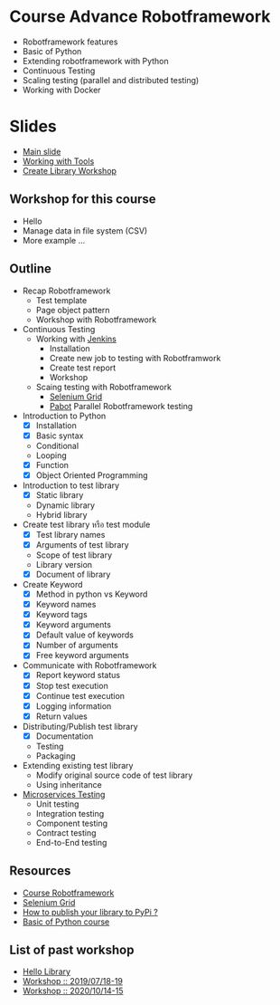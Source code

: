 # Course Advance Robotframework
* Robotframework features
* Basic of Python
* Extending robotframework with Python
* Continuous Testing
* Scaling testing (parallel and distributed testing)
* Working with Docker

# Slides
* [Main slide](https://github.com/up1/course-advance-robotframework/blob/master/slide/SCK-ADVANCE-ROBOT-FRAMEWORK.pdf)
* [Working with Tools](https://github.com/up1/course-advance-robotframework/blob/master/slide/SCK-WORKSHOP-ROBOT-TOOLS.pdf)
* [Create Library Workshop](https://github.com/up1/course-advance-robotframework/blob/master/slide/SCK-WORKSHOP.pdf)

## Workshop for this course
* Hello
* Manage data in file system (CSV)
* More example ...

## Outline

* Recap Robotframework
  * Test template
  * Page object pattern
  * Workshop with Robotframework
* Continuous Testing
  * Working with [Jenkins](https://jenkins-ci.org/)
    * Installation
    * Create new job to testing with Robotframwork
    * Create test report
    * Workshop
  * Scaing testing with Robotframework
    * [Selenium Grid](https://www.seleniumhq.org/projects/grid/)
    * [Pabot](https://github.com/mkorpela/pabot) Parallel Robotframework testing
* Introduction to Python
    * [x] Installation
    * [x] Basic syntax
    * Conditional
    * Looping
    * [x] Function
    * [x] Object Oriented Programming
* Introduction to test library
    * [x] Static library
    * Dynamic library
    * Hybrid library
* Create test library หรือ test module
    * [x] Test library names
    * [x] Arguments of test library
    * Scope of test library 
    * Library version
    * [x] Document of library
* Create Keyword
    * [x] Method in python vs Keyword
    * [x] Keyword names
    * [x] Keyword tags
    * [x] Keyword arguments
    * [x] Default value of keywords
    * [x] Number of arguments
    * [x] Free keyword arguments
* Communicate with Robotframework
    * [x] Report keyword status
    * [x] Stop test execution
    * [x] Continue test execution
    * [x] Logging information
    * [x] Return values
* Distributing/Publish test library
    * [x] Documentation
    * Testing
    * Packaging
* Extending existing test library
    * Modify original source code of test library
    * Using inheritance
* [Microservices Testing](https://martinfowler.com/articles/microservice-testing/)
    * Unit testing
    * Integration testing
    * Component testing
    * Contract testing
    * End-to-End testing
    
## Resources
* [Course Robotframework](https://github.com/up1/course-robotframework)
* [Selenium Grid](https://github.com/up1/course-selenium-grid)
* [How to publish your library to PyPi ?](https://github.com/up1/demo-helloworld-library)
* [Basic of Python course](https://www.w3schools.com/python/default.asp)

## List of past workshop
* [Hello Library](https://github.com/up1/demo-helloworld-library)
* [Workshop :: 2019/07/18-19](https://github.com/up1/robot-swpark)
* [Workshop :: 2020/10/14-15](https://github.com/up1/workshop-swpark20201014)


